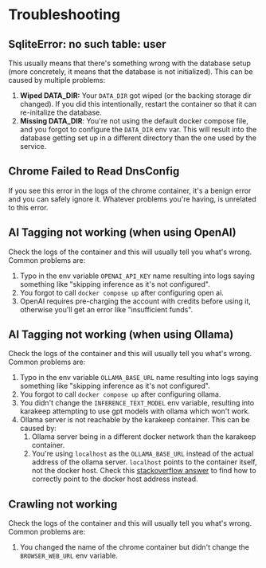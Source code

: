 # Troubleshooting

## SqliteError: no such table: user

This usually means that there's something wrong with the database setup (more concretely, it means that the database is not initialized). This can be caused by multiple problems:
1. **Wiped DATA_DIR:** Your `DATA_DIR` got wiped (or the backing storage dir changed). If you did this intentionally, restart the container so that it can re-initalize the database.
2. **Missing DATA_DIR**: You're not using the default docker compose file, and you forgot to configure the `DATA_DIR` env var. This will result into the database getting set up in a different directory than the one used by the service.

## Chrome Failed to Read DnsConfig

If you see this error in the logs of the chrome container, it's a benign error and you can safely ignore it. Whatever problems you're having, is unrelated to this error.

## AI Tagging not working (when using OpenAI)

Check the logs of the container and this will usually tell you what's wrong. Common problems are:
1. Typo in the env variable `OPENAI_API_KEY` name resulting into logs saying something like "skipping inference as it's not configured".
2. You forgot to call `docker compose up` after configuring open ai.
3. OpenAI requires pre-charging the account with credits before using it, otherwise you'll get an error like "insufficient funds".

## AI Tagging not working (when using Ollama)

Check the logs of the container and this will usually tell you what's wrong. Common problems are:
1. Typo in the env variable `OLLAMA_BASE_URL` name resulting into logs saying something like "skipping inference as it's not configured".
2. You forgot to call `docker compose up` after configuring ollama.
3. You didn't change the `INFERENCE_TEXT_MODEL` env variable, resulting into karakeep attempting to use gpt models with ollama which won't work.
4. Ollama server is not reachable by the karakeep container. This can be caused by:
    1. Ollama server being in a different docker network than the karakeep container.
    2. You're using `localhost` as the `OLLAMA_BASE_URL` instead of the actual address of the ollama server. `localhost` points to the container itself, not the docker host. Check this [stackoverflow answer](https://stackoverflow.com/questions/24319662/from-inside-of-a-docker-container-how-do-i-connect-to-the-localhost-of-the-mach) to find how to correctly point to the docker host address instead.

## Crawling not working

Check the logs of the container and this will usually tell you what's wrong. Common problems are:
1. You changed the name of the chrome container but didn't change the `BROWSER_WEB_URL` env variable.
